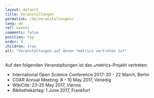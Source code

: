 ```yaml
---
layout: default
title: Veranstaltungen
permalink: /de/veranstaltungen/
lang: de
ref: events
comments: false
position: top
order: 4
children: true
alt: "Veranstaltungen auf denen *metrics vertreten ist"
---
```

Auf den folgenden Veranstaltungen ist das &#8270;metrics-Projekt vertreten:

*    International Open Science Conference 2017: 20 - 22 March, Berlin
*    COAR Annual Meeting: 8 - 10 May 2017, Venedig
*    WikiCite: 23-25 May 2017, Vienna
*    Bibliothekartag: 1 June 2017, Frankfurt
